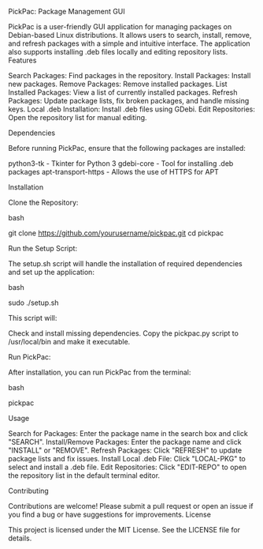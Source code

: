 PickPac: Package Management GUI

PickPac is a user-friendly GUI application for managing packages on Debian-based Linux distributions. It allows users to search, install, remove, and refresh packages with a simple and intuitive interface. The application also supports installing .deb files locally and editing repository lists.
Features

Search Packages: Find packages in the repository.
Install Packages: Install new packages.
Remove Packages: Remove installed packages.
List Installed Packages: View a list of currently installed packages.
Refresh Packages: Update package lists, fix broken packages, and handle missing keys.
Local .deb Installation: Install .deb files using GDebi.
Edit Repositories: Open the repository list for manual editing.

Dependencies

Before running PickPac, ensure that the following packages are installed:

  python3-tk - Tkinter for Python 3
  gdebi-core - Tool for installing .deb packages
  apt-transport-https - Allows the use of HTTPS for APT

Installation

   Clone the Repository:

   bash

git clone https://github.com/yourusername/pickpac.git
cd pickpac

Run the Setup Script:

The setup.sh script will handle the installation of required dependencies and set up the application:

bash

sudo ./setup.sh

This script will:

  Check and install missing dependencies.
   Copy the pickpac.py script to /usr/local/bin and make it executable.

Run PickPac:

After installation, you can run PickPac from the terminal:

bash

   pickpac

Usage

   Search for Packages: Enter the package name in the search box and click "SEARCH".
   Install/Remove Packages: Enter the package name and click "INSTALL" or "REMOVE".
   Refresh Packages: Click "REFRESH" to update package lists and fix issues.
   Install Local .deb File: Click "LOCAL-PKG" to select and install a .deb file.
   Edit Repositories: Click "EDIT-REPO" to open the repository list in the default terminal editor.

Contributing

Contributions are welcome! Please submit a pull request or open an issue if you find a bug or have suggestions for improvements.
License

This project is licensed under the MIT License. See the LICENSE file for details.

